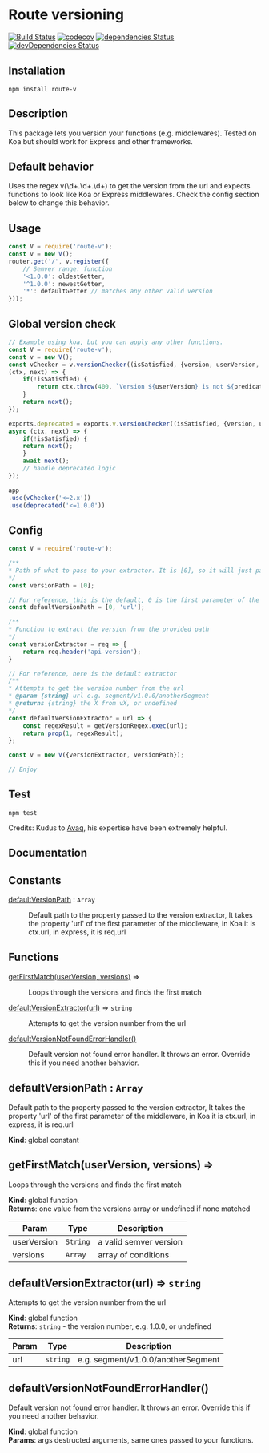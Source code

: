
# Route versioning
[![Build Status](https://travis-ci.org/Amri91/route-v.svg?branch=master)](https://travis-ci.org/Amri91/route-v)
[![codecov](https://codecov.io/gh/Amri91/route-v/branch/master/graph/badge.svg)](https://codecov.io/gh/Amri91/route-v)
[![dependencies Status](https://david-dm.org/amri91/route-v/status.svg)](https://david-dm.org/Amri91/route-v)
[![devDependencies Status](https://david-dm.org/amri91/route-v/dev-status.svg)](https://david-dm.org/Amri91/route-v?type=dev)

## Installation
```
npm install route-v
```

## Description
This package lets you version your functions (e.g. middlewares). Tested on Koa but should work for Express and other frameworks.

## Default behavior
Uses the regex v(\d+.\d+.\d+) to get the version from the url and expects functions to look like Koa or Express middlewares.
Check the config section below to change this behavior.

## Usage
```javascript
const V = require('route-v');
const v = new V();
router.get('/', v.register({
    // Semver range: function
    '<1.0.0': oldestGetter,
    '^1.0.0': newestGetter,
    '*': defaultGetter // matches any other valid version
}));
```

## Global version check
```javascript
// Example using koa, but you can apply any other functions.
const V = require('route-v');
const v = new V();
const vChecker = v.versionChecker((isSatisfied, {version, userVersion, predicate}) =>
(ctx, next) => {
    if(!isSatisfied) {
        return ctx.throw(400, `Version ${userVersion} is not ${predicate} version ${version}`);
    }
    return next();
});

exports.deprecated = exports.v.versionChecker((isSatisfied, {version, userVersion, predicate}) =>
async (ctx, next) => {
    if(!isSatisfied) {
    return next();
    }
    await next();
    // handle deprecated logic
});

app
.use(vChecker('<=2.x'))
.use(deprecated('<=1.0.0'))
```

## Config

```javascript
const V = require('route-v');

/**
* Path of what to pass to your extractor. It is [0], so it will just pass the first argument
*/
const versionPath = [0];

// For reference, this is the default, 0 is the first parameter of the middleware (koa, express) and it contains url in them.
const defaultVersionPath = [0, 'url'];

/**
* Function to extract the version from the provided path
*/
const versionExtractor = req => {
    return req.header('api-version');
}

// For reference, here is the default extractor
/**
* Attempts to get the version number from the url
* @param {string} url e.g. segment/v1.0.0/anotherSegment
* @returns {string} the X from vX, or undefined
*/
const defaultVersionExtractor = url => {
    const regexResult = getVersionRegex.exec(url);
    return prop(1, regexResult);
};

const v = new V({versionExtractor, versionPath});

// Enjoy
```

## Test
```
npm test
```

Credits:
Kudus to [Avaq](https://github.com/Avaq), his expertise have been extremely helpful.

## Documentation

## Constants

<dl>
<dt><a href="#defaultVersionPath">defaultVersionPath</a> : <code>Array</code></dt>
<dd><p>Default path to the property passed to the version extractor,
It takes the property &#39;url&#39; of the first parameter of the middleware,
in Koa it is ctx.url, in express, it is req.url</p>
</dd>
</dl>

## Functions

<dl>
<dt><a href="#getFirstMatch">getFirstMatch(userVersion, versions)</a> ⇒</dt>
<dd><p>Loops through the versions and finds the first match</p>
</dd>
<dt><a href="#defaultVersionExtractor">defaultVersionExtractor(url)</a> ⇒ <code>string</code></dt>
<dd><p>Attempts to get the version number from the url</p>
</dd>
<dt><a href="#defaultVersionNotFoundErrorHandler">defaultVersionNotFoundErrorHandler()</a></dt>
<dd><p>Default version not found error handler.
It throws an error. Override this if you need another behavior.</p>
</dd>
</dl>

<a name="defaultVersionPath"></a>

## defaultVersionPath : <code>Array</code>
Default path to the property passed to the version extractor,
It takes the property 'url' of the first parameter of the middleware,
in Koa it is ctx.url, in express, it is req.url

**Kind**: global constant  
<a name="getFirstMatch"></a>

## getFirstMatch(userVersion, versions) ⇒
Loops through the versions and finds the first match

**Kind**: global function  
**Returns**: one value from the versions array or undefined if none matched  

| Param | Type | Description |
| --- | --- | --- |
| userVersion | <code>String</code> | a valid semver version |
| versions | <code>Array</code> | array of conditions |

<a name="defaultVersionExtractor"></a>

## defaultVersionExtractor(url) ⇒ <code>string</code>
Attempts to get the version number from the url

**Kind**: global function  
**Returns**: <code>string</code> - the version number, e.g. 1.0.0, or undefined  

| Param | Type | Description |
| --- | --- | --- |
| url | <code>string</code> | e.g. segment/v1.0.0/anotherSegment |

<a name="defaultVersionNotFoundErrorHandler"></a>

## defaultVersionNotFoundErrorHandler()
Default version not found error handler.
It throws an error. Override this if you need another behavior.

**Kind**: global function  
**Params**: args destructed arguments, same ones passed to your functions.  
